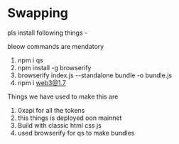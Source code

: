 # Swapping

pls install following things -

bleow commands are mendatory

1. npm i qs
2. npm install -g browserify
3. browserify index.js --standalone bundle -o bundle.js
4. npm i web3@1.7

Things we have used to make this are

1. 0xapi for all the tokens
2. this things is deployed oon mainnet 
3. Build with classic html css js
5. used browserify for qs to make bundles
